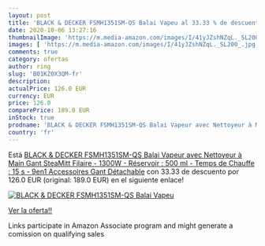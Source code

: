 ```yaml
---
layout: post
title: 'BLACK & DECKER FSMH1351SM-QS Balai Vapeu al 33.33 % de descuento'
date: 2020-10-06 13:27:16
thumbnailImage: 'https://m.media-amazon.com/images/I/41yJZshNZqL._SL200_.jpg'
images: [ 'https://m.media-amazon.com/images/I/41yJZshNZqL._SL200_.jpg' ]
comments: true
category: ofertas
author: ring
slug: 'B01KZ0X3QM-fr'
description:
actualPrice: 126.0 EUR
currency: EUR
price: 126.0
comparePrice: 189.0 EUR
inStock: true
prodname: 'BLACK & DECKER FSMH1351SM-QS Balai Vapeur avec Nettoyeur à Main Gant SteaMitt Filaire - 1300W - Réservoir : 500 ml - Temps de Chauffe : 15 s - 9en1 Accessoires Gant Détachable'
country: 'fr'
---
```


Está [BLACK & DECKER FSMH1351SM-QS Balai Vapeur avec Nettoyeur à Main Gant SteaMitt Filaire - 1300W - Réservoir : 500 ml - Temps de Chauffe : 15 s - 9en1 Accessoires Gant Détachable](https://www.amazon.fr/dp/B01KZ0X3QM/?tag=tolees0d-21) con 33.33 de descuento por 126.0 EUR (original: 189.0 EUR) en el siguiente enlace!

[![BLACK & DECKER FSMH1351SM-QS Balai Vapeu](https://m.media-amazon.com/images/I/41yJZshNZqL._SL200_.jpg)](https://www.amazon.fr/dp/B01KZ0X3QM/?tag=tolees0d-21)

[Ver la oferta!!](https://www.amazon.fr/dp/B01KZ0X3QM/?tag=tolees0d-21)

Links participate in Amazon Associate program and might generate a comission on qualifying sales


